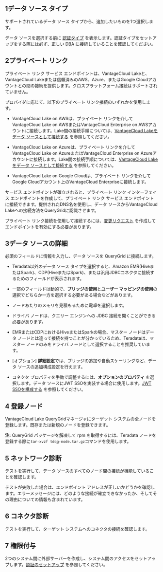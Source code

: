 1データ ソース タイプ
---------------------

サポートされているデータ ソース タイプから、追加したいものを1つ選択します。

データ ソースを選択する前に [認証タイプ](bbw1687364943833.md) を表示します。認証タイプをセットアップをする際には必ず、正しい DBA に接続していることを確認してください。

2プライベート リンク
--------------------

プライベート リンク サービス エンドポイントは、VantageCloud Lakeと、VantageCloud Lakeまたは信頼済みのAWS、Azure、またはGoogle Cloudアカウントとの間の接続を提供します。クロスプラットフォーム接続はサポートされていません。

プロバイダに応じて、以下のプライベート リンク接続のいずれかを使用します。

-   VantageCloud Lake on AWSは、プライベート リンクを介してVantageCloud Lake on AWSまたはVantageCloud Enterprise on AWSアカウントに接続します。Lake間の接続手順については、[VantageCloud Lakeをデータ ソースとして接続する](cgh1722901880213.md) を参照してください。

-   VantageCloud Lake on Azureは、プライベート リンクを介してVantageCloud Lake on AzureまたはVantageCloud Enterprise on Azureアカウントに接続します。Lake間の接続手順については、[VantageCloud Lakeをデータ ソースとして接続する](cgh1722901880213.md) を参照してください。

-   VantageCloud Lake on Google Cloudは、プライベート リンクを介してGoogle Cloudアカウント上のVantageCloud Enterpriseに接続します。

サービス エンドポイントが確立されると、プライベート リンク インターフェイス エンドポイントを作成して、プライベート リンク サービス エンドポイントに接続できます。提供されたDNS名を使用し、データ ソースからVantageCloud Lakeへの接続方法をQueryGridに認識させます。

プライベート リンク接続を使用して接続するには、[変更リクエスト](yml1671157089031.md) を作成してエンドポイントを有効にする必要があります。

3データ ソースの詳細
--------------------

必須のフィールドに情報を入力し、データ ソースを QueryGrid に接続します。

-   Teradata以外のデータ ソース タイプを選択すると、Amazon EMR(HiveまたはSpark)、CDP(HiveまたはSpark)、または汎用JDBCコネクタに接続するためのフィールドが表示されます。

-   一部のフィールドは動的で、**ブリッジの使用**と**ユーザー マッピングの使用**の選択でどちらか一方を選択する必要がある場合などがあります。

-   ノードあたりのメモリを見積もるために電卓を選択します。

-   ドライバ ノードは、クエリー エンジンへの JDBC 接続を開くことができる必要があります。

-   EMRまたはCDPにおけるHiveまたはSparkの場合、マスター ノードはデータ ノードとは違って接続を持つことが分かっているため、Teradataは、マスター ノードのみをドライバ ノードとして選択することを推奨しています。

-   \[オプション\] **詳細設定**では、ブリッジの追加や自動スケーリングなど、データ ソースの追加構成設定を行えます。

-   コネクタ プロパティを手動で調整するには、**オプションのプロパティ** を選択します。データ ソースにJWT SSOを実装する場合に使用します。[JWT SSOを構成する](esw1713987246219.md) を参照してください。

4 登録ノード
------------

VantageCloud Lake QueryGridマネージャにターゲット システムの全ノードを登録します。既存または新規のノードを登録できます。

**注:** QueryGrid パッケージを解凍して rpm を取得するには、Teradata ノードを登録する際に`tar-xvzf tdqg-node.tar.gz`コマンドを使用します。

5 ネットワーク診断
------------------

テストを実行して、データ ソースのすべてのノード間の接続が機能していることを確認します。

テストが失敗した場合は、エンドポイント アドレスが正しいかどうかを確認します。エラーメッセージには、どのような接続が確立できなかったか、そしてその理由についての情報も含まれています。

6 コネクタ診断
--------------

テストを実行して、ターゲット システムへのコネクタの接続を確認します。

7 権限付与
----------

2つのシステム間に外部サーバーを作成し、システム間のアクセスをセットアップします。[認証のセットアップ](bbw1687364943833.md) を参照してください。
